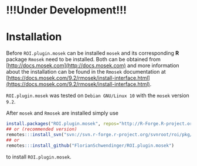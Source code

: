# !!!Under Development!!!

# Installation
Before `ROI.plugin.mosek` can be installed `mosek` and its corresponding 
**R** package `Rmosek` need to be installed. Both can be obtained from
[http://docs.mosek.com](http://docs.mosek.com) 
and more information about the installation can be found in the `Rmosek` documentation at
[https://docs.mosek.com/9.2/rmosek/install-interface.html](https://docs.mosek.com/9.2/rmosek/install-interface.html).    


`ROI.plugin.mosek` was tested on `Debian GNU/Linux 10` with the
`mosek` version `9.2`.      


After `mosek` and `Rmosek` are installed simply use
```r
install.packages("ROI.plugin.mosek", repos="http://R-Forge.R-project.org")
## or (recommended version)
remotes:::install_svn("svn://svn.r-forge.r-project.org/svnroot/roi/pkg/ROI.plugin.mosek")
## or
remotes:::install_github("FlorianSchwendinger/ROI.plugin.mosek")
```
to install `ROI.plugin.mosek`.
